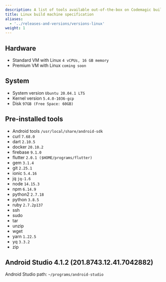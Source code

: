 ```yaml
---
description: A list of tools available out-of-the-box on Codemagic build machines.
title: Linux build machine specification
aliases:
  - '../releases-and-versions/versions-linux'
weight: 1
---
```


## Hardware

- Standard VM with Linux `4 vCPUs, 16 GB memory`
- Premium VM with Linux `coming soon`

## System

- System version `Ubuntu 20.04.1 LTS`
- Kernel version `5.4.0-1036-gcp`
- Disk `97GB (Free Space: 60GB)`

## Pre-installed tools

- Android tools `/usr/local/share/android-sdk`
- curl `7.68.0`
- dart `2.10.5`
- docker `20.10.2`
- firebase `9.1.0`
- flutter `2.0.1 ($HOME/programs/flutter)`
- gem `3.1.4`
- git `2.25.1`
- ionic `5.4.16`
- jq `jq-1.6`
- node `14.15.3`
- npm `6.14.9`
- python2 `2.7.18`
- python `3.8.5`
- ruby `2.7.2p137`
- ssh
- sudo
- tar
- unzip
- wget
- yarn `1.22.5`
- yq `3.3.2`
- zip

## Android Studio 4.1.2 (201.8743.12.41.7042882)

Android Studio path: `~/programs/android-studio`
